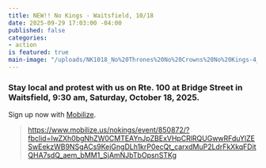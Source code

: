 ```yaml
---
title: NEW!! No Kings - Waitsfield, 10/18
date: 2025-09-29 17:03:00 -04:00
published: false
categories:
- action
is featured: true
main-image: "/uploads/NK1018_No%20Thrones%20No%20Crowns%20No%20Kings-4_Mobilize%20Promo_20250904213037059009.jpeg"
---
```


### Stay local and protest with us on Rte. 100 at Bridge Street in Waitsfield, 9:30 am, Saturday, October 18, 2025.

Sign up now with [Mobilize](https://www.mobilize.us/nokings/event/850872/?).

> https://www.mobilize.us/nokings/event/850872/?fbclid=IwZXh0bgNhZW0CMTEAYnJpZBExVHpCRlRQUGwwRFduYlZESwEekzWB9NSgACs9KejGngDLh1krP0ecQt_carxdMuP2LdrFkXkqFDitQHA7sdQ_aem_bMM1_SjAmNJbTbOpsnSTKg